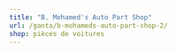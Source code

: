 ```yaml
---
title: "B. Mohamed's Auto Part Shop"
url: /ganta/b-mohameds-auto-part-shop-2/
shop: pièces de voitures
---
```

